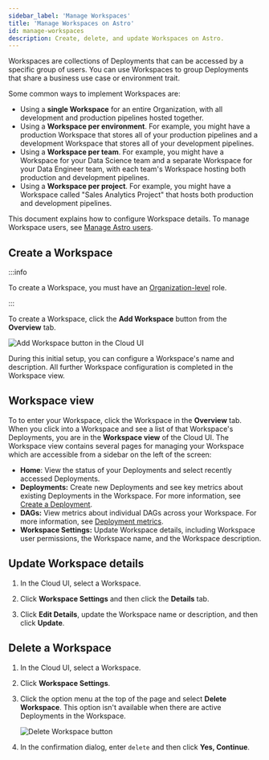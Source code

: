 ```yaml
---
sidebar_label: 'Manage Workspaces'
title: 'Manage Workspaces on Astro'
id: manage-workspaces
description: Create, delete, and update Workspaces on Astro.
---
```


Workspaces are collections of Deployments that can be accessed by a specific group of users. You can use Workspaces to group Deployments that share a business use case or environment trait.

Some common ways to implement Workspaces are:

- Using a **single Workspace** for an entire Organization, with all development and production pipelines hosted together.
- Using a **Workspace per environment**. For example, you might have a production Workspace that stores all of your production pipelines and a development Workspace that stores all of your development pipelines.
- Using a **Workspace per team**. For example, you might have a Workspace for your Data Science team and a separate Workspace for your Data Engineer team, with each team's Workspace hosting both production and development pipelines.
- Using a **Workspace per project**. For example, you might have a Workspace called "Sales Analytics Project" that hosts both production and development pipelines.

This document explains how to configure Workspace details. To manage Workspace users, see [Manage Astro users](add-user.md).

## Create a Workspace

:::info

To create a Workspace, you must have an [Organization-level](user-permissions.md#organization-roles) role.

:::

To create a Workspace, click the **Add Workspace** button from the **Overview** tab.

![Add Workspace button in the Cloud UI](/img/docs/add-workspace.png)

During this initial setup, you can configure a Workspace's name and description. All further Workspace configuration is completed in the Workspace view.

## Workspace view

To to enter your Workspace, click the Workspace in the **Overview** tab. When you click into a Workspace and see a list of that Workspace's Deployments, you are in the **Workspace view** of the Cloud UI. The Workspace view contains several pages for managing your Workspace which are accessible from a sidebar on the left of the screen:

- **Home**: View the status of your Deployments and select recently accessed Deployments. 
- **Deployments:** Create new Deployments and see key metrics about existing Deployments in the Workspace. For more information, see [Create a Deployment](create-deployment.md).
- **DAGs:** View metrics about individual DAGs across your Workspace. For more information, see [Deployment metrics](deployment-metrics.md#dag-runs).
- **Workspace Settings:** Update Workspace details, including Workspace user permissions, the Workspace name, and the Workspace description.

## Update Workspace details

1. In the Cloud UI, select a Workspace.
   
2. Click **Workspace Settings** and then click the **Details** tab.
   
3. Click **Edit Details**, update the Workspace name or description, and then click **Update**.

## Delete a Workspace

1. In the Cloud UI, select a Workspace.
   
2. Click **Workspace Settings**.
   
3. Click the option menu at the top of the page and select **Delete Workspace**. This option isn't available when there are active Deployments in the Workspace.

    ![Delete Workspace button](/img/docs/delete-workspace.png)

4. In the confirmation dialog, enter `delete` and then click **Yes, Continue**.

